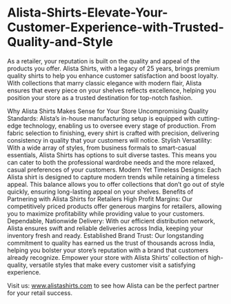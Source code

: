 # Alista-Shirts-Elevate-Your-Customer-Experience-with-Trusted-Quality-and-Style
As a retailer, your reputation is built on the quality and appeal of the products you offer. Alista Shirts, with a legacy of 25 years, brings premium quality shirts to help you enhance customer satisfaction and boost loyalty. With collections that marry classic elegance with modern flair, Alista ensures that every piece on your shelves reflects excellence, helping you position your store as a trusted destination for top-notch fashion.

Why Alista Shirts Makes Sense for Your Store
Uncompromising Quality Standards: Alista’s in-house manufacturing setup is equipped with cutting-edge technology, enabling us to oversee every stage of production. From fabric selection to finishing, every shirt is crafted with precision, delivering consistency in quality that your customers will notice.
Stylish Versatility: With a wide array of styles, from business formals to smart-casual essentials, Alista Shirts has options to suit diverse tastes. This means you can cater to both the professional wardrobe needs and the more relaxed, casual preferences of your customers.
Modern Yet Timeless Designs: Each Alista shirt is designed to capture modern trends while retaining a timeless appeal. This balance allows you to offer collections that don’t go out of style quickly, ensuring long-lasting appeal on your shelves.
Benefits of Partnering with Alista Shirts for Retailers
High Profit Margins: Our competitively priced products offer generous margins for retailers, allowing you to maximize profitability while providing value to your customers.
Dependable, Nationwide Delivery: With our efficient distribution network, Alista ensures swift and reliable deliveries across India, keeping your inventory fresh and ready.
Established Brand Trust: Our longstanding commitment to quality has earned us the trust of thousands across India, helping you bolster your store’s reputation with a brand that customers already recognize.
Empower your store with Alista Shirts’ collection of high-quality, versatile styles that make every customer visit a satisfying experience.

Visit us: www.alistashirts.com to see how Alista can be the perfect partner for your retail success.
